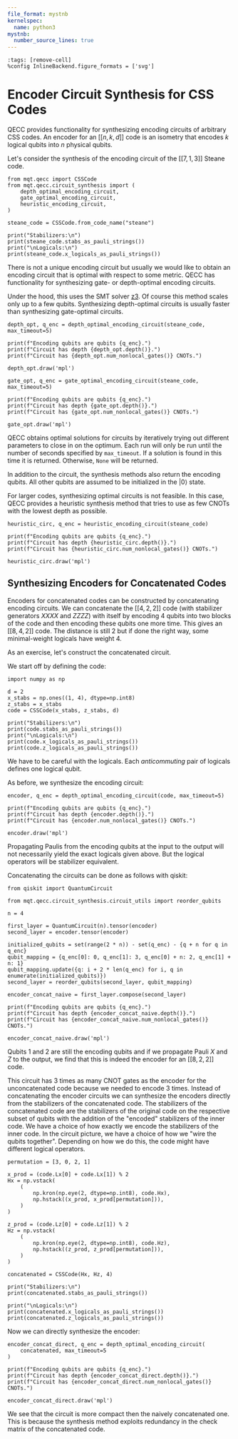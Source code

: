 ```yaml
---
file_format: mystnb
kernelspec:
  name: python3
mystnb:
  number_source_lines: true
---
```


```{code-cell} ipython3
:tags: [remove-cell]
%config InlineBackend.figure_formats = ['svg']
```

# Encoder Circuit Synthesis for CSS Codes

QECC provides functionality for synthesizing encoding circuits of arbitrary CSS codes. An encoder for an $[[n,k,d]]$ code is an isometry that encodes $k$ logical qubits into $n$ physical qubits.

Let's consider the synthesis of the encoding circuit of the $[[7,1,3]]$ Steane code.

```{code-cell} ipython3
from mqt.qecc import CSSCode
from mqt.qecc.circuit_synthesis import (
    depth_optimal_encoding_circuit,
    gate_optimal_encoding_circuit,
    heuristic_encoding_circuit,
)

steane_code = CSSCode.from_code_name("steane")

print("Stabilizers:\n")
print(steane_code.stabs_as_pauli_strings())
print("\nLogicals:\n")
print(steane_code.x_logicals_as_pauli_strings())
```

There is not a unique encoding circuit but usually we would like to obtain an encoding circuit that is optimal with respect to some metric. QECC has functionality for synthesizing gate- or depth-optimal encoding circuits.

Under the hood, this uses the SMT solver [z3](https://github.com/Z3Prover/z3). Of course this method scales only up to a few qubits. Synthesizing depth-optimal circuits is usually faster than synthesizing gate-optimal circuits.

```{code-cell} ipython3
depth_opt, q_enc = depth_optimal_encoding_circuit(steane_code, max_timeout=5)

print(f"Encoding qubits are qubits {q_enc}.")
print(f"Circuit has depth {depth_opt.depth()}.")
print(f"Circuit has {depth_opt.num_nonlocal_gates()} CNOTs.")

depth_opt.draw('mpl')
```

```{code-cell} ipython3
gate_opt, q_enc = gate_optimal_encoding_circuit(steane_code, max_timeout=5)

print(f"Encoding qubits are qubits {q_enc}.")
print(f"Circuit has depth {gate_opt.depth()}.")
print(f"Circuit has {gate_opt.num_nonlocal_gates()} CNOTs.")

gate_opt.draw('mpl')
```

QECC obtains optimal solutions for circuits by iteratively trying out different parameters to close in on the optimum. Each run will only be run until the number of seconds specified by `max_timeout`. If a solution is found in this time it is returned. Otherwise, `None` will be returned.

In addition to the circuit, the synthesis methods also return the encoding qubits. All other qubits are assumed to be initialized in the $|0\rangle$ state.

For larger codes, synthesizing optimal circuits is not feasible. In this case, QECC provides a heuristic synthesis method that tries to use as few CNOTs with the lowest depth as possible.

```{code-cell} ipython3
heuristic_circ, q_enc = heuristic_encoding_circuit(steane_code)

print(f"Encoding qubits are qubits {q_enc}.")
print(f"Circuit has depth {heuristic_circ.depth()}.")
print(f"Circuit has {heuristic_circ.num_nonlocal_gates()} CNOTs.")

heuristic_circ.draw('mpl')
```

## Synthesizing Encoders for Concatenated Codes

Encoders for concatenated codes can be constructed by concatenating encoding circuits. We can concatenate the $[[4,2,2]]$ code (with stabilizer generators $XXXX$ and $ZZZZ$) with itself by encoding $4$ qubits into two blocks of the code and then encoding these qubits one more time. This gives an $[[8,4,2]]$ code. The distance is still $2$ but if done the right way, some minimal-weight logicals have weight $4$.

As an exercise, let's construct the concatenated circuit.

We start off by defining the code:

```{code-cell} ipython3
import numpy as np

d = 2
x_stabs = np.ones((1, 4), dtype=np.int8)
z_stabs = x_stabs
code = CSSCode(x_stabs, z_stabs, d)

print("Stabilizers:\n")
print(code.stabs_as_pauli_strings())
print("\nLogicals:\n")
print(code.x_logicals_as_pauli_strings())
print(code.z_logicals_as_pauli_strings())
```

We have to be careful with the logicals. Each _anticommuting_ pair of logicals defines one logical qubit.

As before, we synthesize the encoding circuit:

```{code-cell} ipython3
encoder, q_enc = depth_optimal_encoding_circuit(code, max_timeout=5)

print(f"Encoding qubits are qubits {q_enc}.")
print(f"Circuit has depth {encoder.depth()}.")
print(f"Circuit has {encoder.num_nonlocal_gates()} CNOTs.")

encoder.draw('mpl')
```

Propagating Paulis from the encoding qubits at the input to the output will not necessarily yield the exact logicals given above. But the logical operators will be stabilizer equivalent.

Concatenating the circuits can be done as follows with qiskit:

```{code-cell} ipython3
from qiskit import QuantumCircuit

from mqt.qecc.circuit_synthesis.circuit_utils import reorder_qubits

n = 4

first_layer = QuantumCircuit(n).tensor(encoder)
second_layer = encoder.tensor(encoder)

initialized_qubits = set(range(2 * n)) - set(q_enc) - {q + n for q in q_enc}
qubit_mapping = {q_enc[0]: 0, q_enc[1]: 3, q_enc[0] + n: 2, q_enc[1] + n: 1}
qubit_mapping.update({q: i + 2 * len(q_enc) for i, q in enumerate(initialized_qubits)})
second_layer = reorder_qubits(second_layer, qubit_mapping)

encoder_concat_naive = first_layer.compose(second_layer)

print(f"Encoding qubits are qubits {q_enc}.")
print(f"Circuit has depth {encoder_concat_naive.depth()}.")
print(f"Circuit has {encoder_concat_naive.num_nonlocal_gates()} CNOTs.")

encoder_concat_naive.draw('mpl')
```

Qubits $1$ and $2$ are still the encoding qubits and if we propagate Pauli $X$ and $Z$ to the output, we find that this is indeed the encoder for an $[[8,2,2]]$ code.

This circuit has $3$ times as many CNOT gates as the encoder for the unconcatenated code because we needed to encode 3 times. Instead of concatenating the encoder circuits we can synthesize the encoders directly from the stabilizers of the concatenated code. The stabilizers of the concatenated code are the stabilizers of the original code on the respective subset of qubits with the addition of the "encoded" stabilizers of the inner code. We have a choice of how exactly we encode the stabilizers of the inner code. In the circuit picture, we have a choice of how we "wire the qubits together". Depending on how we do this, the code might have different logical operators.

```{code-cell} ipython3
permutation = [3, 0, 2, 1]

x_prod = (code.Lx[0] + code.Lx[1]) % 2
Hx = np.vstack(
    (
        np.kron(np.eye(2, dtype=np.int8), code.Hx),
        np.hstack((x_prod, x_prod[permutation])),
    )
)

z_prod = (code.Lz[0] + code.Lz[1]) % 2
Hz = np.vstack(
    (
        np.kron(np.eye(2, dtype=np.int8), code.Hz),
        np.hstack((z_prod, z_prod[permutation])),
    )
)

concatenated = CSSCode(Hx, Hz, 4)

print("Stabilizers:\n")
print(concatenated.stabs_as_pauli_strings())

print("\nLogicals:\n")
print(concatenated.x_logicals_as_pauli_strings())
print(concatenated.z_logicals_as_pauli_strings())
```

Now we can directly synthesize the encoder:

```{code-cell} ipython3
encoder_concat_direct, q_enc = depth_optimal_encoding_circuit(
    concatenated, max_timeout=5
)

print(f"Encoding qubits are qubits {q_enc}.")
print(f"Circuit has depth {encoder_concat_direct.depth()}.")
print(f"Circuit has {encoder_concat_direct.num_nonlocal_gates()} CNOTs.")

encoder_concat_direct.draw('mpl')
```

We see that the circuit is more compact then the naively concatenated one. This is because the synthesis method exploits redundancy in the check matrix of the concatenated code.
